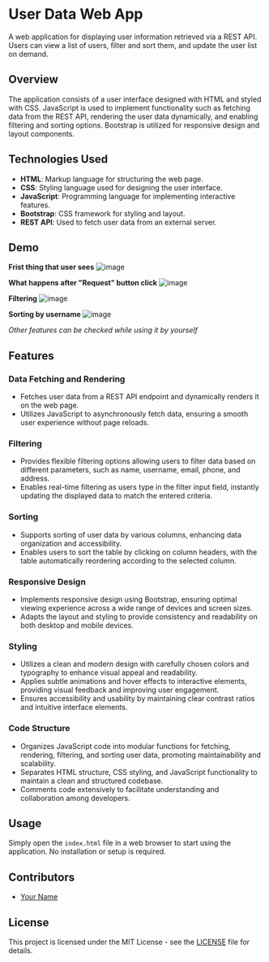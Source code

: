 # User Data Web App

A web application for displaying user information retrieved via a REST API. Users can view a list of users, filter and sort them, and update the user list on demand.

## Overview

The application consists of a user interface designed with HTML and styled with CSS. JavaScript is used to implement functionality such as fetching data from the REST API, rendering the user data dynamically, and enabling filtering and sorting options. Bootstrap is utilized for responsive design and layout components.

## Technologies Used

- **HTML**: Markup language for structuring the web page.
- **CSS**: Styling language used for designing the user interface.
- **JavaScript**: Programming language for implementing interactive features.
- **Bootstrap**: CSS framework for styling and layout.
- **REST API**: Used to fetch user data from an external server.

## Demo

**Frist thing that user sees**
![image](https://github.com/nik1t7n/Fetch-User-API/assets/90299797/5b8b3131-af72-47c3-818d-00059cb26f9e)

**What happens after "Request" button click**
![image](https://github.com/nik1t7n/Fetch-User-API/assets/90299797/95f0fcc7-cba5-49ff-8ddc-0cc881c06d0c)

**Filtering**
![image](https://github.com/nik1t7n/Fetch-User-API/assets/90299797/a6ee190d-24c8-4190-8ef3-5538972bcf42)

**Sorting by username**
![image](https://github.com/nik1t7n/Fetch-User-API/assets/90299797/dbe7672b-6e6d-4147-b20a-dc6bfa1bdac2)

*Other features can be checked while using it by yourself*

## Features

### Data Fetching and Rendering
- Fetches user data from a REST API endpoint and dynamically renders it on the web page.
- Utilizes JavaScript to asynchronously fetch data, ensuring a smooth user experience without page reloads.

### Filtering
- Provides flexible filtering options allowing users to filter data based on different parameters, such as name, username, email, phone, and address.
- Enables real-time filtering as users type in the filter input field, instantly updating the displayed data to match the entered criteria.

### Sorting
- Supports sorting of user data by various columns, enhancing data organization and accessibility.
- Enables users to sort the table by clicking on column headers, with the table automatically reordering according to the selected column.

### Responsive Design
- Implements responsive design using Bootstrap, ensuring optimal viewing experience across a wide range of devices and screen sizes.
- Adapts the layout and styling to provide consistency and readability on both desktop and mobile devices.

### Styling
- Utilizes a clean and modern design with carefully chosen colors and typography to enhance visual appeal and readability.
- Applies subtle animations and hover effects to interactive elements, providing visual feedback and improving user engagement.
- Ensures accessibility and usability by maintaining clear contrast ratios and intuitive interface elements.

### Code Structure
- Organizes JavaScript code into modular functions for fetching, rendering, filtering, and sorting user data, promoting maintainability and scalability.
- Separates HTML structure, CSS styling, and JavaScript functionality to maintain a clean and structured codebase.
- Comments code extensively to facilitate understanding and collaboration among developers.

## Usage

Simply open the `index.html` file in a web browser to start using the application. No installation or setup is required.

## Contributors

- [Your Name](https://github.com/yourusername)

## License

This project is licensed under the MIT License - see the [LICENSE](LICENSE) file for details.
